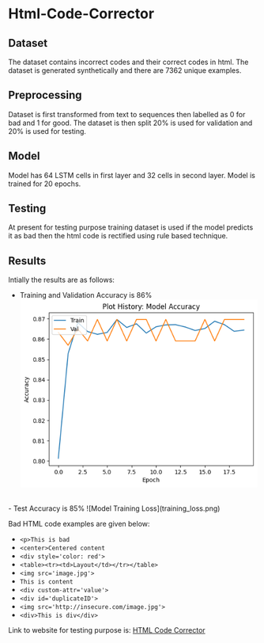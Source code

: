 # Html-Code-Corrector

## Dataset

The dataset contains incorrect codes and their correct codes in html. The dataset is generated synthetically and there are 7362 unique examples.

## Preprocessing

Dataset is first transformed from text to sequences then labelled as 0 for bad and 1 for good. The dataset is then split 20% is used for validation and 20% is used for testing.

## Model

Model has 64 LSTM cells in first layer and 32 cells in second layer. Model is trained for 20 epochs. 

## Testing

At present for testing purpose training dataset is used if the model predicts it as bad then the html code is 
rectified using rule based technique.

## Results
Intially the results are as follows:

- Training and Validation Accuracy is 86%
![Model Training Accuracy](training_acc.png)

<br>
- Test Accuracy is 85%
![Model Training Loss](training_loss.png)



Bad HTML code examples are given below:

- ```<p>This is bad```
- ```<center>Centered content```
- ```<div style='color: red'>```
- ```<table><tr><td>Layout</td></tr></table>```
- ```<img src='image.jpg'>```
- ```This is content```
- ```<div custom-attr='value'>```
- ```<div id='duplicateID'>```
- ```<img src='http://insecure.com/image.jpg'>```
- ```<div>This is div</div>```

Link to website for testing purpose is:
[HTML Code Corrector](https://html-code-corrector-app.streamlit.app/)